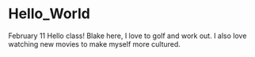 # Hello_World
February 11
Hello class!
Blake here, I love to golf and work out. I also love watching new movies to make myself more cultured.
